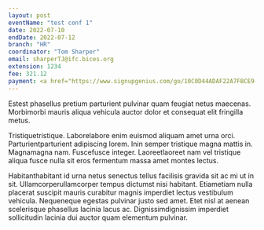 ```yaml
---
layout: post
eventName: "test conf 1"
date: 2022-07-10
endDate: 2022-07-12
branch: "HR"
coordinator: "Tom Sharper"
email: sharperTJ@ifc.bices.org
extension: 1234
fee: 321.12
payment: <a href="https://www.signupgenius.com/go/10C0D44ADAF22A7FBCE9-demoe" target="_blank"><img src="https://www.signupgenius.com/images/sign-up-now1.gif" width="150" height="90" border="0" alt="Sign Up!"></a>
---
```

Estest phasellus pretium parturient pulvinar quam feugiat netus maecenas. Morbimorbi mauris aliqua vehicula auctor dolor et consequat elit fringilla metus. 

Tristiquetristique. Laborelabore enim euismod aliquam amet urna orci. Parturientparturient adipiscing lorem. Inin semper tristique magna mattis in. Magnamagna nam. Fuscefusce integer. Laoreetlaoreet nam vel tristique aliqua fusce nulla sit eros fermentum massa amet montes lectus. 

Habitanthabitant id urna netus senectus tellus facilisis gravida sit ac mi ut in sit. Ullamcorperullamcorper tempus dictumst nisi habitant. Etiametiam nulla placerat suscipit mauris curabitur magnis imperdiet lectus vestibulum vehicula. Nequeneque egestas pulvinar justo sed amet. Etet nisl at aenean scelerisque phasellus lacinia lacus ac. Dignissimdignissim imperdiet sollicitudin lacinia dui auctor quam elementum pulvinar. 


